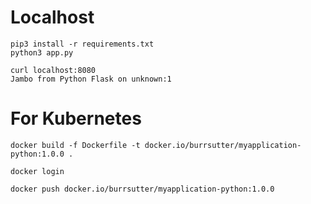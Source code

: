 
# Localhost

```
pip3 install -r requirements.txt
python3 app.py
```

```
curl localhost:8080
Jambo from Python Flask on unknown:1
```

# For Kubernetes

```
docker build -f Dockerfile -t docker.io/burrsutter/myapplication-python:1.0.0 .

docker login

docker push docker.io/burrsutter/myapplication-python:1.0.0
```